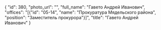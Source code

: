 {
    "id": 380,
    "photo_url": "",
    "full_name": "Гавето Андрей Иванович",
    "offices": "[{\"id\": \"05-14\", \"name\": \"Прокуратура Мядельского района\", \"position\": \"Заместитель прокурора\"}]",
    "title": "Гавето Андрей Иванович"
}